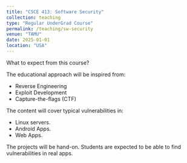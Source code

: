 ```yaml
---
title: "CSCE 413: Software Security"
collection: teaching
type: "Regular UnderGrad Course"
permalink: /teaching/sw-security
venue: "TAMU"
date: 2025-01-01
location: "USA"
---
```


What to expect from this course?

The educational approach will be inspired from:

* Reverse Engineering
* Exploit Development
* Capture-the-flags (CTF)

The content will cover typical vulnerabilities in:

* Linux servers.
* Android Apps.
* Web Apps.

The projects will be hand-on. Students are expected to be able to find vulnerabilities in real apps.
 


